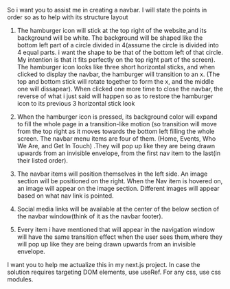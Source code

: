 So i want you to assist me in creating a navbar. I will state the points in order so as to help with its structure layout

1. The hamburger icon will stick at the top right of the website,and its background will be white. The background will be shaped like the bottom left part of a circle divided in 4(assume the circle is divided into 4 equal parts. i want the shape to be that of the bottom left of that circle. My intention is that it fits perfectly on the top right part of the screen). The hamburger icon looks like three short horizontal sticks, and when clicked to display the navbar, the hamburger will transition to an x. (The top and bottom stick will rotate together to form the x, and the middle one will dissapear). When clicked one more time to close the navbar, the reverse of what i just said will happen so as to restore the hamburger icon to its previous 3 horizontal stick look

2. When the hamburger icon is pressed, its background color will expand to fill the whole page in a transition-like motion (so transition will move from the top right as it moves towards the bottom left filling the whole screen. The navbar menu items are four of them. (Home, Events, Who We Are, and Get In Touch) .They will pop up like they are being drawn upwards from an invisible envelope, from the first nav item to the last(in their listed order). 

3. The navbar items will position themselves in the left side. An image section will be positioned on the right. When the Nav item is hovered on, an image will appear on the image section. Different images will appear based on what nav link is pointed. 

4. Social media links will be available at the center of the below section of the navbar window(think of it as the navbar footer).

5. Every item i have mentioned that will appear in the navigation window will have the same transition effect when the user sees them,where they will pop up like they are being drawn upwards from an invisible envelope.

I want you to help me actualize this in my next.js project. In case the solution requires targeting DOM elements, use useRef. For any css, use css modules.